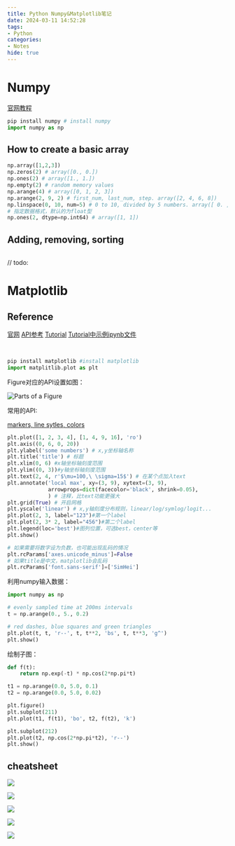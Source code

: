 ```yaml
---
title: Python Numpy&Matplotlib笔记
date: 2024-03-11 14:52:28
tags:
- Python
categories:
- Notes
hide: true
---
```


# Numpy

[官网教程](https://numpy.org/doc/stable/)

```py
pip install numpy # install numpy
import numpy as np
```

## How to create a basic array

```py
np.array([1,2,3])
np.zeros(2) # array([0., 0.])
np.ones(2) # array([1., 1.])
np.empty(2) # random memory values
np.arange(4) # array([0, 1, 2, 3])
np.arange(2, 9, 2) # first_num, last_num, step. array([2, 4, 6, 8])
np.linspace(0, 10, num=5) # 0 to 10, divided by 5 numbers. array([ 0. ,  2.5,  5. ,  7.5, 10. ])
# 指定数据格式，默认的为float型
np.ones(2, dtype=np.int64) # array([1, 1])
```

## Adding, removing, sorting

```py

```

// todo:

# Matplotlib

## Reference

[官网](https://matplotlib.org/stable/)
[API参考](https://matplotlib.org/3.8.3/api/index.html)
[Tutorial](https://matplotlib.org/stable/tutorials/pyplot.html#sphx-glr-tutorials-pyplot-py)
[Tutorial中示例ipynb文件](https://matplotlib.org/stable/_downloads/0e5d53c90d360a55082257e36bfaa2c2/pyplot.ipynb)

</br>

```py
pip install matplotlib #install matplotlib
import matplitlib.plot as plt
```

Figure对应的API设置如图：

![Parts of a Figure](https://matplotlib.org/stable/_images/anatomy.png)

常用的API:

[markers, line sytles, colors](https://matplotlib.org/stable/api/_as_gen/matplotlib.pyplot.plot.html#matplotlib.pyplot.plot)

```py
plt.plot([1, 2, 3, 4], [1, 4, 9, 16], 'ro')
plt.axis((0, 6, 0, 20))
plt.ylabel('some numbers') # x,y坐标轴名称
plt.title('title') # 标题
plt.xlim(0, 6) #x轴坐标轴刻度范围
plt.ylim((0, 3))#y轴坐标轴刻度范围
plt.text(2, 4, r'$\mu=100,\ \sigma=15$') # 在某个点加入text
plt.annotate('local max', xy=(3, 9), xytext=(3, 9),
             arrowprops=dict(facecolor='black', shrink=0.05),
             ) # 注释，比text功能更强大
plt.grid(True) # 开启网格
plt.yscale('linear') # x,y轴刻度分布规则，linear/log/symlog/logit...
plt.plot(2, 3, label="123")#第一个label
plt.plot(2, 3* 2, label="456")#第二个label
plt.legend(loc='best')#图列位置，可选best，center等
plt.show()

# 如果需要将数字设为负数，也可能出现乱码的情况
plt.rcParams['axes.unicode_minus']=False
# 如果title是中文，matplotlib会乱码
plt.rcParams['font.sans-serif']=['SimHei']

```

利用numpy输入数据：

```py
import numpy as np

# evenly sampled time at 200ms intervals
t = np.arange(0., 5., 0.2)

# red dashes, blue squares and green triangles
plt.plot(t, t, 'r--', t, t**2, 'bs', t, t**3, 'g^')
plt.show()
```

绘制子图：

```py
def f(t):
    return np.exp(-t) * np.cos(2*np.pi*t)

t1 = np.arange(0.0, 5.0, 0.1)
t2 = np.arange(0.0, 5.0, 0.02)

plt.figure()
plt.subplot(211)
plt.plot(t1, f(t1), 'bo', t2, f(t2), 'k')

plt.subplot(212)
plt.plot(t2, np.cos(2*np.pi*t2), 'r--')
plt.show()
```

## cheatsheet

![](https://xyc-1316422823.cos.ap-shanghai.myqcloud.com/cheatsheet1.png)

![](https://xyc-1316422823.cos.ap-shanghai.myqcloud.com/cheatsheet2.png)

![](https://xyc-1316422823.cos.ap-shanghai.myqcloud.com/beginer.png)

![](https://xyc-1316422823.cos.ap-shanghai.myqcloud.com/intermediate.png)

![](https://xyc-1316422823.cos.ap-shanghai.myqcloud.com/tips.png)
